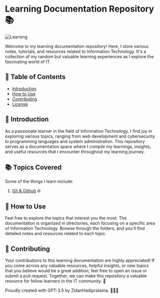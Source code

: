 # Learning Documentation Repository 📚

![Learning](https://img.shields.io/badge/Learning-Documentation-blue)

Welcome to my learning documentation repository! Here, I store various notes, tutorials, and resources related to Information Technology. It's a collection of my random but valuable learning experiences as I explore the fascinating world of IT.

## 📖 Table of Contents

- [Introduction](#introduction)
- [How to Use](#how-to-use)
- [Contributing](#contributing)
- [License](#license)
<!-- - [Topics Covered](#topics-covered) -->

## 🌟 Introduction

As a passionate learner in the field of Information Technology, I find joy in exploring various topics, ranging from web development and cybersecurity to programming languages and system administration. This repository serves as a documentation space where I compile my learnings, insights, and useful resources that I encounter throughout my learning journey.

## 📚 Topics Covered
Some of the things I learn include:
1. <a href="Git & GitHub">Git & Github</a> 🌐

## 🚀 How to Use

Feel free to explore the topics that interest you the most. The documentation is organized in directories, each focusing on a specific area of Information Technology. Browse through the folders, and you'll find detailed notes and resources related to each topic.

## 🤝 Contributing

Your contributions to this learning documentation are highly appreciated! If you come across any valuable resources, helpful insights, or new topics that you believe would be a great addition, feel free to open an issue or submit a pull request. Together, we can make this repository a valuable resource for fellow learners in the IT community. 🤝

Proudly created with GPT-3.5 by ZidanHadipratama. 🤖🌟🚀
